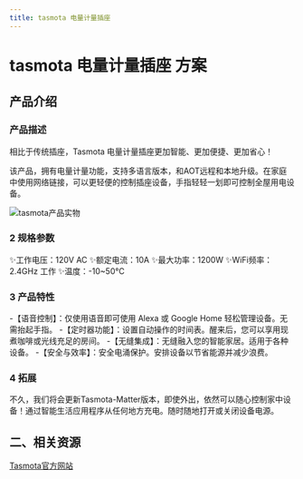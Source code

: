 ```yaml
---
title: tasmota 电量计量插座
---
```


# tasmota 电量计量插座 方案

## 产品介绍

### 产品描述

相比于传统插座，Tasmota 电量计量插座更加智能、更加便捷、更加省心！

该产品，拥有电量计量功能，支持多语言版本，和AOT远程和本地升级。在家庭中使用网络链接，可以更轻便的控制插座设备，手指轻轻一划即可控制全屋用电设备。

![tasmota产品实物](../../assets/images/tasmota/tasmota图.png)

### 2 规格参数
✨工作电压：120V AC
✨额定电流：10A
✨最大功率：1200W
✨WiFi频率：2.4GHz 工作
✨温度：-10~50°C

### 3 产品特性

-【语音控制】：仅使用语音即可使用 Alexa 或 Google Home 轻松管理设备。无需抬起手指。
-【定时器功能】：设置自动操作的时间表。醒来后，您可以享用现煮咖啡或光线充足的房间。
-【无缝集成】：无缝融入您的智能家居。适用于各种设备。
-【安全与效率】：安全电涌保护。安排设备以节省能源并减少浪费。

### 4 拓展
不久，我们将会更新Tasmota-Matter版本，即使外出，依然可以随心控制家中设备！通过智能生活应用程序从任何地方充电。随时随地打开或关闭设备电源。

## 二、相关资源
[Tasmota官方网站](https://templates.blakadder.com)